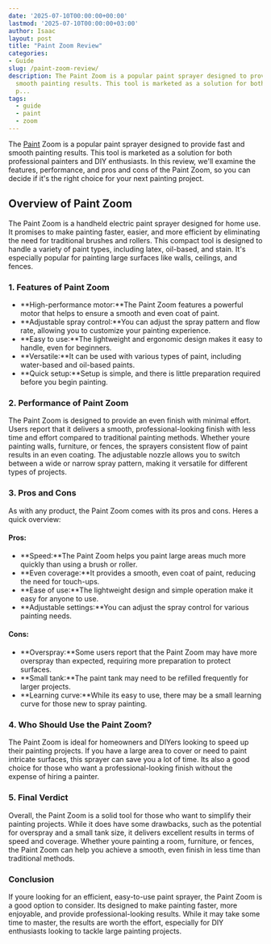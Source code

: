 ```yaml
---
date: '2025-07-10T00:00:00+00:00'
lastmod: '2025-07-10T00:00:00+03:00'
author: Isaac
layout: post
title: "Paint Zoom Review"
categories:
- Guide
slug: /paint-zoom-review/
description: The Paint Zoom is a popular paint sprayer designed to provide fast and
  smooth painting results. This tool is marketed as a solution for both professional
  p...
tags: 
  - guide
  - paint
  - zoom
---
```

The [Paint](/posts/airless-paint-sprayer-cleaning-solution/) Zoom is a popular paint sprayer designed to provide fast and smooth painting results. This tool is marketed as a solution for both professional painters and DIY enthusiasts. In this review, we'll examine the features, performance, and pros and cons of the Paint Zoom, so you can decide if it's the right choice for your next painting project.
## Overview of Paint Zoom
The Paint Zoom is a handheld electric paint sprayer designed for home use. It promises to make painting faster, easier, and more efficient by eliminating the need for traditional brushes and rollers. This compact tool is designed to handle a variety of paint types, including latex, oil-based, and stain. It's especially popular for painting large surfaces like walls, ceilings, and fences.
### 1. Features of Paint Zoom
- **High-performance motor:**The Paint Zoom features a powerful motor that helps to ensure a smooth and even coat of paint.
- **Adjustable spray control:**You can adjust the spray pattern and flow rate, allowing you to customize your painting experience.
- **Easy to use:**The lightweight and ergonomic design makes it easy to handle, even for beginners.
- **Versatile:**It can be used with various types of paint, including water-based and oil-based paints.
- **Quick setup:**Setup is simple, and there is little preparation required before you begin painting.
### 2. Performance of Paint Zoom
The Paint Zoom is designed to provide an even finish with minimal effort. Users report that it delivers a smooth, professional-looking finish with less time and effort compared to traditional painting methods. Whether youre painting walls, furniture, or fences, the sprayers consistent flow of paint results in an even coating. The adjustable nozzle allows you to switch between a wide or narrow spray pattern, making it versatile for different types of projects.
### 3. Pros and Cons
As with any product, the Paint Zoom comes with its pros and cons. Heres a quick overview:
#### Pros:
- **Speed:**The Paint Zoom helps you paint large areas much more quickly than using a brush or roller.
- **Even coverage:**It provides a smooth, even coat of paint, reducing the need for touch-ups.
- **Ease of use:**The lightweight design and simple operation make it easy for anyone to use.
- **Adjustable settings:**You can adjust the spray control for various painting needs.
#### Cons:
- **Overspray:**Some users report that the Paint Zoom may have more overspray than expected, requiring more preparation to protect surfaces.
- **Small tank:**The paint tank may need to be refilled frequently for larger projects.
- **Learning curve:**While its easy to use, there may be a small learning curve for those new to spray painting.
### 4. Who Should Use the Paint Zoom?
The Paint Zoom is ideal for homeowners and DIYers looking to speed up their painting projects. If you have a large area to cover or need to paint intricate surfaces, this sprayer can save you a lot of time. Its also a good choice for those who want a professional-looking finish without the expense of hiring a painter.
### 5. Final Verdict
Overall, the Paint Zoom is a solid tool for those who want to simplify their painting projects. While it does have some drawbacks, such as the potential for overspray and a small tank size, it delivers excellent results in terms of speed and coverage. Whether youre painting a room, furniture, or fences, the Paint Zoom can help you achieve a smooth, even finish in less time than traditional methods.
### Conclusion
If youre looking for an efficient, easy-to-use paint sprayer, the Paint Zoom is a good option to consider. Its designed to make painting faster, more enjoyable, and provide professional-looking results. While it may take some time to master, the results are worth the effort, especially for DIY enthusiasts looking to tackle large painting projects.
